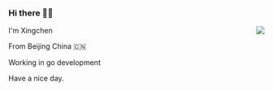 ### Hi there 👋🏻 

<img align="right" src="https://github-readme-stats.vercel.app/api?username=wwwangxc&show_icons=true&icon_color=CE1D2D&text_color=718096&bg_color=ffffff&hide_title=true" />

I'm Xingchen

From Beijing China 🇨🇳

Working in go development

Have a nice day.
<!---
wwwangxc/wwwangxc is a ✨ special ✨ repository because its `README.md` (this file) appears on your GitHub profile.
You can click the Preview link to take a look at your changes.
--->
